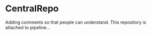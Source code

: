 # CentralRepo
Adding comments so that people can understand.
This repository is attached to pipeline...
